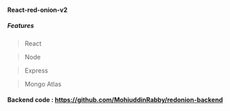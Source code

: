 #### React-red-onion-v2

##### Features

> React

> Node

> Express

> Mongo Atlas

#### Backend code : https://github.com/MohiuddinRabby/redonion-backend

